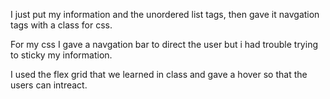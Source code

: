 


I just put my information and the unordered list tags, then gave it  navgation tags with a class for css.


For my css I gave a navgation bar to direct the user but i had trouble trying to sticky my information. 

I used the flex grid that we learned in class and gave a hover so that the users can intreact.